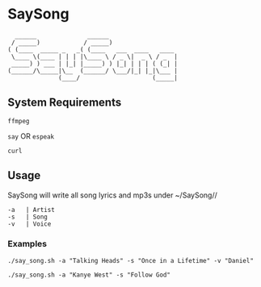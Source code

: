 # SaySong
```
  ______              ______
 / _____)            / _____)
( (____  _____ _   _( (____   ___  ____   ____
 \____ \(____ | | | |\____ \ / _ \|  _ \ / _  |
 _____) ) ___ | |_| |_____) ) |_| | | | ( (_| |
(______/\_____|\__  (______/ \___/|_| |_|\___ |
              (____/                    (_____|
```

## System Requirements

`ffmpeg`

`say` OR `espeak`

`curl`

## Usage

SaySong will write all song lyrics and mp3s under ~/SaySong/<ArtistName>/

```
-a   | Artist
-s   | Song
-v   | Voice
```

### Examples

    ./say_song.sh -a "Talking Heads" -s "Once in a Lifetime" -v "Daniel"

    ./say_song.sh -a "Kanye West" -s "Follow God"
